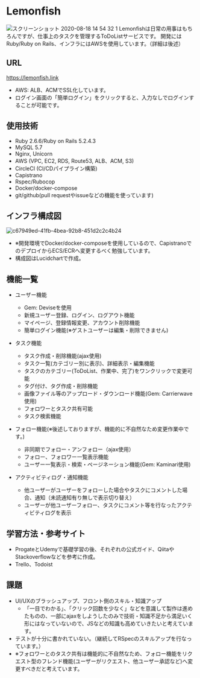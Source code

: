 # Lemonfish

![スクリーンショット 2020-08-18 14 54 32 1](https://user-images.githubusercontent.com/61115238/90475690-e730c880-e162-11ea-9196-d90ded70e0e4.png)
Lemonfishは日常の用事はもちろんですが、仕事上のタスクを管理するToDoListサービスです。
開発にはRuby/Ruby on Rails、インフラにはAWSを使用しています。（詳細は後述）


## URL
https://lemonfish.link

- AWS: ALB、ACMでSSL化しています。
- ログイン画面の「簡単ログイン」をクリックすると、入力なしでログインすることが可能です。


## 使用技術
- Ruby 2.6.6/Ruby on Rails 5.2.4.3
- MySQL 5.7
- Nginx, Unicorn
- AWS (VPC, EC2, RDS, Route53, ALB、ACM, S3)
- CircleCI (CI/CDパイプライン構築)
- Capistrano
- Rspec/Rubocop
- Docker/docker-compose
- git/github(pull requestやissueなどの機能を使っています)


## インフラ構成図

![c67949ed-41fb-4bea-92b8-451d2c2c4b24](https://user-images.githubusercontent.com/61115238/90270115-a9971b80-de94-11ea-9942-c4660275e041.png)
- ※開発環境でDocker/docker-composeを使用しているので、CapistranoでのデプロイからECS/ECRへ変更するべく勉強しています。
- 構成図はLucidchartで作成。


## 機能一覧

- ユーザー機能
  - Gem: Deviseを使用
  - 新規ユーザー登録、ログイン、ログアウト機能
  - マイページ、登録情報変更、アカウント削除機能
  - 簡単ログイン機能(※ゲストユーザーは編集・削除できません)

- タスク機能
  - タスク作成・削除機能(ajax使用)
  - タスク一覧(カテゴリー別に表示)、詳細表示・編集機能
  - タスクのカテゴリー(ToDoList、作業中、完了)をワンクリックで変更可能
  - タグ付け、タグ作成・削除機能
  - 画像ファイル等のアップロード・ダウンロード機能(Gem: Carrierwave使用)
  - フォロワーとタスク共有可能
  - タスク検索機能

- フォロー機能(※後述しておりますが、機能的に不自然なため変更作業中です。)
  - 非同期でフォロー・アンフォロー（ajax使用）
  - フォロー、フォロワー一覧表示機能
  - ユーザー一覧表示・検索・ページネーション機能(Gem: Kaminari使用)

- アクティビティログ・通知機能
  - 他ユーザーがユーザーをフォローした場合やタスクにコメントした場合、通知（未読通知有り無しで表示切り替え）
  - ユーザーが他ユーザーフォロー、タスクにコメント等を行なったアクティビティログを表示　

## 学習方法・参考サイト
  - ProgateとUdemyで基礎学習の後、それぞれの公式ガイド、QiitaやStackoverflowなどを参考に作成。
  - Trello、Todoist

## 課題
  - UI/UXのブラッシュアップ、フロント側のスキル・知識アップ
    - 「一目でわかる」、「クリック回数を少なく」などを意識して製作は進めたものの、一部にajaxをしようしたのみで技術・知識不足から満足いく形にはなっていないので、JSなどの知識も高めていきたいと考えています。
  - テストが十分に書かれていない。（継続してRSpecのスキルアップを行なっています。）
  - ※フォロワーとのタスク共有は機能的に不自然なため、フォロー機能をリクエスト型のフレンド機能(ユーザーがリクエスト、他ユーザー承認など)へ変更すべきだと考えています。

